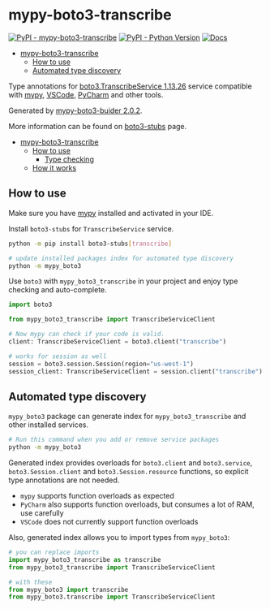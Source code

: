 # mypy-boto3-transcribe

[![PyPI - mypy-boto3-transcribe](https://img.shields.io/pypi/v/mypy-boto3-transcribe.svg?color=blue)](https://pypi.org/project/mypy-boto3-transcribe)
[![PyPI - Python Version](https://img.shields.io/pypi/pyversions/mypy-boto3-transcribe.svg?color=blue)](https://pypi.org/project/mypy-boto3-transcribe)
[![Docs](https://img.shields.io/readthedocs/mypy-boto3-builder.svg?color=blue)](https://mypy-boto3-builder.readthedocs.io/)

- [mypy-boto3-transcribe](#mypy-boto3-transcribe)
  - [How to use](#how-to-use)
  - [Automated type discovery](#automated-type-discovery)


Type annotations for
[boto3.TranscribeService 1.13.26](https://boto3.amazonaws.com/v1/documentation/api/1.13.26/reference/services/transcribe.html#TranscribeService) service
compatible with [mypy](https://github.com/python/mypy), [VSCode](https://code.visualstudio.com/),
[PyCharm](https://www.jetbrains.com/pycharm/) and other tools.

Generated by [mypy-boto3-buider 2.0.2](https://github.com/vemel/mypy_boto3_builder).

More information can be found on [boto3-stubs](https://pypi.org/project/boto3-stubs/) page.

- [mypy-boto3-transcribe](#mypy-boto3-transcribe)
  - [How to use](#how-to-use)
    - [Type checking](#type-checking)
  - [How it works](#how-it-works)

## How to use

Make sure you have [mypy](https://github.com/python/mypy) installed and activated in your IDE.

Install `boto3-stubs` for `TranscribeService` service.

```bash
python -m pip install boto3-stubs[transcribe]

# update installed packages index for automated type discovery
python -m mypy_boto3
```

Use `boto3` with `mypy_boto3_transcribe` in your project and enjoy type checking and auto-complete.

```python
import boto3

from mypy_boto3_transcribe import TranscribeServiceClient

# Now mypy can check if your code is valid.
client: TranscribeServiceClient = boto3.client("transcribe")

# works for session as well
session = boto3.session.Session(region="us-west-1")
session_client: TranscribeServiceClient = session.client("transcribe")

```

## Automated type discovery

`mypy_boto3` package can generate index for `mypy_boto3_transcribe` and other installed services.

```bash
# Run this command when you add or remove service packages
python -m mypy_boto3
```

Generated index provides overloads for `boto3.client` and `boto3.service`,
`boto3.Session.client` and `boto3.Session.resource` functions,
so explicit type annotations are not needed.

- `mypy` supports function overloads as expected
- `PyCharm` also supports function overloads, but consumes a lot of RAM, use carefully
- `VSCode` does not currently support function overloads

Also, generated index allows you to import types from `mypy_boto3`:

```python
# you can replace imports
import mypy_boto3_transcribe as transcribe
from mypy_boto3_transcribe import TranscribeServiceClient

# with these
from mypy_boto3 import transcribe
from mypy_boto3.transcribe import TranscribeServiceClient
```